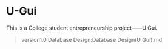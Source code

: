# U-Gui
This is a College student entrepreneurship project——U Gui.
> version1.0 Database Design:Database Design(U Gui).md
